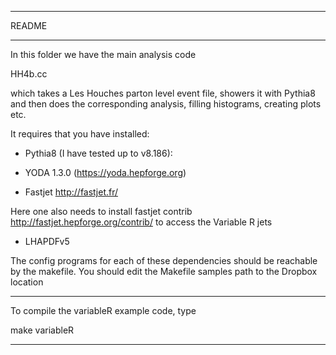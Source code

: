 **************
README
*************

In this folder we have the main analysis code 

HH4b.cc

which takes a Les Houches parton level event file, showers it with
Pythia8 and then does the corresponding analysis, filling histograms,
creating plots etc.

It requires that you have installed:

* Pythia8 (I have tested up to v8.186):

* YODA 1.3.0 (https://yoda.hepforge.org)

* Fastjet http://fastjet.fr/

Here one also needs to install fastjet contrib
http://fastjet.hepforge.org/contrib/
to access the Variable R jets

* LHAPDFv5

The config programs for each of these dependencies should be reachable
by the makefile. You should edit the Makefile samples path to the
Dropbox location

************************************

To compile the variableR example code, type

make variableR

************************************

